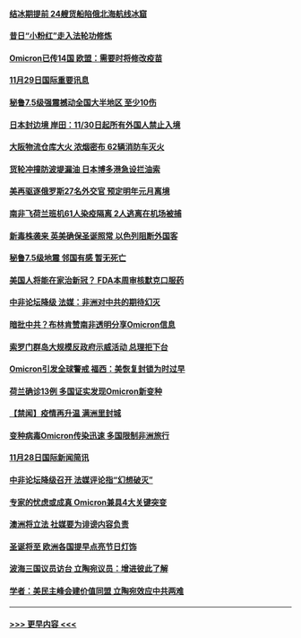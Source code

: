 #### [结冰期提前 24艘货船陷俄北海航线冰窟](../pages/prog202/a103280318.md?t=11292050) 
#### [昔日“小粉红”走入法轮功修炼](../pages/prog202/a103280393.md?t=11292050) 
#### [Omicron已传14国 欧盟：需要时将修改疫苗](../pages/prog202/a103280323.md?t=11292050) 
#### [11月29日国际重要讯息](../pages/prog202/a103280321.md?t=11292050) 
#### [秘鲁7.5级强震撼动全国大半地区 至少10伤](../pages/prog202/a103280239.md?t=11292050) 
#### [日本封边境 岸田：11/30日起所有外国人禁止入境](../pages/prog202/a103280238.md?t=11292050) 
#### [大阪物流仓库大火 浓烟密布 62辆消防车灭火](../pages/prog202/a103280209.md?t=11292050) 
#### [货轮冲撞防波堤漏油 日本博多港急设拦油索](../pages/prog202/a103280192.md?t=11292050) 
#### [美再驱逐俄罗斯27名外交官 预定明年元月离境](../pages/prog202/a103280122.md?t=11292050) 
#### [南非飞荷兰班机61人染疫隔离 2人逃离在机场被捕](../pages/prog202/a103280099.md?t=11292050) 
#### [新毒株袭来 英美确保圣诞照常 以色列阻断外国客](../pages/prog202/a103280012.md?t=11292050) 
#### [秘鲁7.5级地震 邻国有感 暂无死亡](../pages/prog202/a103279998.md?t=11292050) 
#### [美国人将能在家治新冠？ FDA本周审核默克口服药](../pages/prog202/a103279986.md?t=11292050) 
#### [中非论坛降级 法媒：非洲对中共的期待幻灭](../pages/prog202/a103279983.md?t=11292050) 
#### [暗批中共？布林肯赞南非透明分享Omicron信息](../pages/prog202/a103279967.md?t=11292050) 
#### [索罗门群岛大规模反政府示威活动 总理拒下台](../pages/prog202/a103279955.md?t=11292050) 
#### [Omicron引发全球警戒 福西：美恢复封锁为时过早](../pages/prog202/a103279916.md?t=11292050) 
#### [荷兰确诊13例 多国证实发现Omicron新变种](../pages/prog202/a103279933.md?t=11292050) 
#### [【禁闻】疫情再升温 满洲里封城](../pages/prog202/a103279890.md?t=11292050) 
#### [变种病毒Omicron传染迅速 多国限制非洲旅行](../pages/prog202/a103279854.md?t=11292050) 
#### [11月28日国际新闻简讯](../pages/prog202/a103279858.md?t=11292050) 
#### [中非论坛降级召开 法媒评论指“幻想破灭”](../pages/prog202/a103279856.md?t=11292050) 
#### [专家的忧虑或成真 Omicron兼具4大关键突变](../pages/prog202/a103279872.md?t=11292050) 
#### [澳洲将立法 社媒要为诽谤内容负责](../pages/prog202/a103279873.md?t=11292050) 
#### [圣诞将至 欧洲各国提早点亮节日灯饰](../pages/prog202/a103279877.md?t=11292050) 
#### [波海三国议员访台 立陶宛议员：增进彼此了解](../pages/prog202/a103279812.md?t=11292050) 
#### [学者：美民主峰会建价值同盟 立陶宛效应中共两难](../pages/prog202/a103279802.md?t=11292050) 

----
#### [ >>> 更早内容 <<< ](../indexes/prog202-earlier.md)
